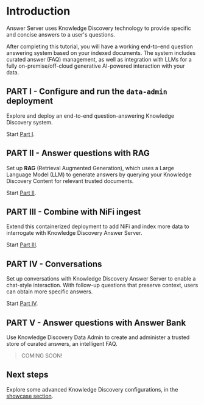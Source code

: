 # Introduction

Answer Server uses Knowledge Discovery technology to provide specific and concise answers to a user's questions.

After completing this tutorial, you will have a working end-to-end question answering system based on your indexed documents. The system includes curated answer (FAQ) management, as well as integration with LLMs for a fully on-premise/off-cloud generative AI-powered interaction with your data.

## PART I - Configure and run the `data-admin` deployment

Explore and deploy an end-to-end question-answering Knowledge Discovery system.

Start [Part I](./PART_I.md).

## PART II - Answer questions with RAG

Set up **RAG** (Retrieval Augmented Generation), which uses a Large Language Model (LLM) to generate answers by querying your Knowledge Discovery Content for relevant trusted documents.

Start [Part II](./PART_II.md).

## PART III - Combine with NiFi ingest

Extend this containerized deployment to add NiFi and index more data to interrogate with Knowledge Discovery Answer Server.

Start [Part III](./PART_III.md).

## PART IV - Conversations

Set up conversations with Knowledge Discovery Answer Server to enable a chat-style interaction. With follow-up questions that preserve context, users can obtain more specific answers.

Start [Part IV](./PART_IV.md).

## PART V - Answer questions with Answer Bank

Use Knowledge Discovery Data Admin to create and administer a trusted store of curated answers, an intelligent FAQ.

> COMING SOON!

## Next steps

Explore some advanced Knowledge Discovery configurations, in the [showcase section](../../README.md#showcase-lessons).
